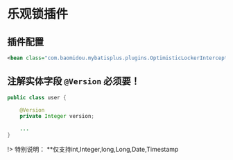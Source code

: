 # 乐观锁插件

## 插件配置

```xml
<bean class="com.baomidou.mybatisplus.plugins.OptimisticLockerInterceptor"/>
```

## 注解实体字段 `@Version` 必须要！

```java
public class user {

    @Version
    private Integer version;

    ...
}
```

!> 特别说明： **仅支持int,Integer,long,Long,Date,Timestamp
